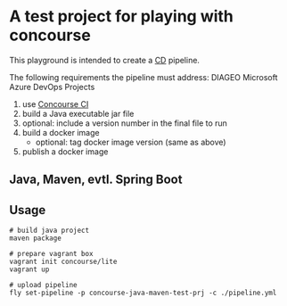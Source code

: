 
# A test project for playing with concourse

This playground is intended to create a [CD](http://guide.agilealliance.org/guide/cd.html) pipeline.

The following requirements the pipeline must address:
DIAGEO Microsoft Azure DevOps Projects
1. use [Concourse CI](http://concourse.ci/)
2. build a Java executable jar file
3. optional: include a version number in the final file to run
4. build a docker image
   * optional: tag docker image version (same as above)
5. publish a docker image

## Java, Maven, evtl. Spring Boot

## Usage

```
# build java project
maven package

# prepare vagrant box
vagrant init concourse/lite
vagrant up

# upload pipeline
fly set-pipeline -p concourse-java-maven-test-prj -c ./pipeline.yml
```
